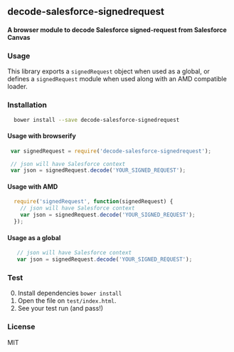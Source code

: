 ## decode-salesforce-signedrequest
#### A browser module to decode Salesforce signed-request from Salesforce Canvas

### Usage
This library exports a `signedRequest` object when used as a global, or defines a `signedRequest` module when used along with an AMD compatible loader.

### Installation

```bash
  bower install --save decode-salesforce-signedrequest
```

#### Usage with browserify

```javascript
 var signedRequest = require('decode-salesforce-signedrequest');

 // json will have Salesforce context
 var json = signedRequest.decode('YOUR_SIGNED_REQUEST');
```

#### Usage with AMD

```javascript
  require('signedRequest', function(signedRequest) {
    // json will have Salesforce context
    var json = signedRequest.decode('YOUR_SIGNED_REQUEST');
  });
```

#### Usage as a global

```javascript
   // json will have Salesforce context
   var json = signedRequest.decode('YOUR_SIGNED_REQUEST');
```

### Test
0. Install dependencies `bower install`
1. Open the file on `test/index.html`.
2. See your test run (and pass!)

### License
MIT
